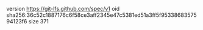 version https://git-lfs.github.com/spec/v1
oid sha256:36c52c1887176c6f58ce3aff2345e47c5381ed51a3ff5f9533868357594123f6
size 371
